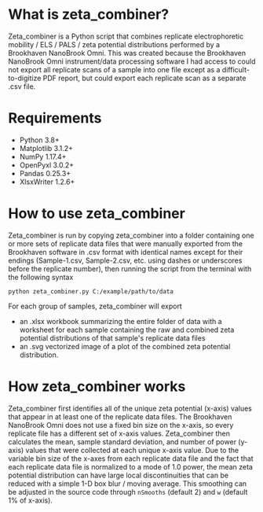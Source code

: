 # What is zeta_combiner?
Zeta_combiner is a Python script that combines replicate electrophoretic mobility / ELS / PALS / zeta potential distributions performed by a Brookhaven NanoBrook Omni. This was created because the Brookhaven NanoBrook Omni instrument/data processing software I had access to could not export all replicate scans of a sample into one file except as a difficult-to-digitize PDF report, but could export each replicate scan as a separate .csv file.
# Requirements

- Python 3.8+
- Matplotlib 3.1.2+
- NumPy 1.17.4+
- OpenPyxl 3.0.2+
- Pandas 0.25.3+
- XlsxWriter 1.2.6+
# How to use zeta_combiner
Zeta_combiner is run by copying zeta_combiner into a folder containing one or more sets of replicate data files that were manually exported from the Brookhaven software in .csv format with identical names except for their endings (Sample-1.csv, Sample-2.csv, etc. using dashes or underscores before the replicate number), then running the script from the terminal with the following syntax

`python zeta_combiner.py C:/example/path/to/data`

For each group of samples, zeta_combiner will export

- an .xlsx workbook summarizing the entire folder of data with a worksheet for each sample containing the raw and combined zeta potential distributions of that sample's replicate data files
- an .svg vectorized image of a plot of the combined zeta potential distribution.
# How zeta_combiner works
Zeta_combiner first identifies all of the unique zeta potential (x-axis) values that appear in at least one of the replicate data files. The Brookhaven NanoBrook Omni does not use a fixed bin size on the x-axis, so every replicate file has a different set of x-axis values. Zeta_combiner then calculates the mean, sample standard deviation, and number of power (y-axis) values that were collected at each unique x-axis value. Due to the variable bin size of the x-axes from each replicate data file and the fact that each replicate data file is normalized to a mode of 1.0 power, the mean zeta potential distribution can have large local discontinuities that can be reduced with a simple 1-D box blur / moving average. This smoothing can be adjusted in the source code through `nSmooths` (default 2) and `w` (default 1% of x-axis).
